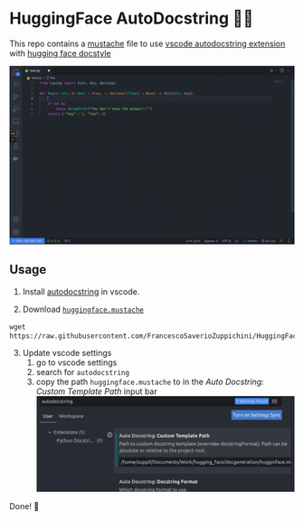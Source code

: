 # HuggingFace AutoDocstring 🤗💅

This repo contains a [mustache](https://github.com/janl/mustache.js/) file to use [vscode autodocstring extension](https://marketplace.visualstudio.com/items?itemName=njpwerner.autodocstring) with [hugging face docstyle](https://github.com/huggingface/transformers/tree/master/docs#writing-documentation---specification)

![img](/huggingface_docstring.gif)

## Usage

1. Install [autodocstring]((https://marketplace.visualstudio.com/items?itemName=njpwerner.autodocstring)) in vscode.

2. Download [`huggingface.mustache`](https://raw.githubusercontent.com/FrancescoSaverioZuppichini/HuggingFaceAutoDocstring/main/huggingface.mustache)

  ```
  wget https://raw.githubusercontent.com/FrancescoSaverioZuppichini/HuggingFaceAutoDocstring/main/huggingface.mustache
  ```
  
3. Update vscode settings
    1. go to vscode settings
    2. search for `autodocstring`
    3. copy the path `huggingface.mustache` to in the *Auto Docstring: Custom Template Path* input bar
    ![img](/1.png)
    
    
Done! 🎉
